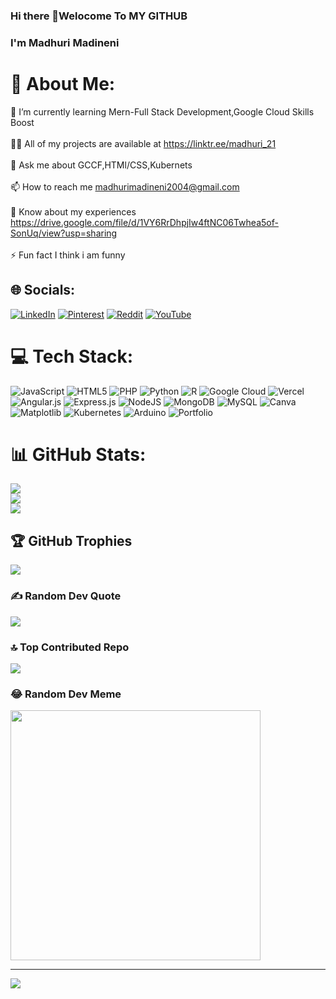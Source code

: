 ### Hi there 👋Welocome To MY GITHUB
### I'm Madhuri Madineni
# 💫 About Me:
🌱 I’m currently learning Mern-Full Stack Development,Google Cloud Skills Boost<br><br>👨‍💻 All of my projects are available at https://linktr.ee/madhuri_21<br><br>💬 Ask me about GCCF,HTMl/CSS,Kubernets<br><br>📫 How to reach me madhurimadineni2004@gmail.com<br><br>📄 Know about my experiences https://drive.google.com/file/d/1VY6RrDhpjIw4ftNC06Twhea5of-SonUq/view?usp=sharing<br><br>⚡ Fun fact I think i am funny


## 🌐 Socials:
[![LinkedIn](https://img.shields.io/badge/LinkedIn-%230077B5.svg?logo=linkedin&logoColor=white)](https://linkedin.com/in/https://www.linkedin.com/in/madhuri-madineni-03b60a271/) [![Pinterest](https://img.shields.io/badge/Pinterest-%23E60023.svg?logo=Pinterest&logoColor=white)](https://pinterest.com/madhurimadineni2004) [![Reddit](https://img.shields.io/badge/Reddit-%23FF4500.svg?logo=Reddit&logoColor=white)](https://reddit.com/user/Madhuri_2004) [![YouTube](https://img.shields.io/badge/YouTube-%23FF0000.svg?logo=YouTube&logoColor=white)](https://youtube.com/@https://www.youtube.com/@mm_Talks21)
# 💻 Tech Stack:
![JavaScript](https://img.shields.io/badge/javascript-%23323330.svg?style=for-the-badge&logo=javascript&logoColor=%23F7DF1E) ![HTML5](https://img.shields.io/badge/html5-%23E34F26.svg?style=for-the-badge&logo=html5&logoColor=white) ![PHP](https://img.shields.io/badge/php-%23777BB4.svg?style=for-the-badge&logo=php&logoColor=white) ![Python](https://img.shields.io/badge/python-3670A0?style=for-the-badge&logo=python&logoColor=ffdd54) ![R](https://img.shields.io/badge/r-%23276DC3.svg?style=for-the-badge&logo=r&logoColor=white) ![Google Cloud](https://img.shields.io/badge/GoogleCloud-%234285F4.svg?style=for-the-badge&logo=google-cloud&logoColor=white) ![Vercel](https://img.shields.io/badge/vercel-%23000000.svg?style=for-the-badge&logo=vercel&logoColor=white) ![Angular.js](https://img.shields.io/badge/angular.js-%23E23237.svg?style=for-the-badge&logo=angularjs&logoColor=white) ![Express.js](https://img.shields.io/badge/express.js-%23404d59.svg?style=for-the-badge&logo=express&logoColor=%2361DAFB) ![NodeJS](https://img.shields.io/badge/node.js-6DA55F?style=for-the-badge&logo=node.js&logoColor=white) ![MongoDB](https://img.shields.io/badge/MongoDB-%234ea94b.svg?style=for-the-badge&logo=mongodb&logoColor=white) ![MySQL](https://img.shields.io/badge/mysql-%2300000f.svg?style=for-the-badge&logo=mysql&logoColor=white) ![Canva](https://img.shields.io/badge/Canva-%2300C4CC.svg?style=for-the-badge&logo=Canva&logoColor=white) ![Matplotlib](https://img.shields.io/badge/Matplotlib-%23ffffff.svg?style=for-the-badge&logo=Matplotlib&logoColor=black) ![Kubernetes](https://img.shields.io/badge/kubernetes-%23326ce5.svg?style=for-the-badge&logo=kubernetes&logoColor=white) ![Arduino](https://img.shields.io/badge/-Arduino-00979D?style=for-the-badge&logo=Arduino&logoColor=white) ![Portfolio](https://img.shields.io/badge/Portfolio-%23000000.svg?style=for-the-badge&logo=firefox&logoColor=#FF7139)
# 📊 GitHub Stats:
![](https://github-readme-stats.vercel.app/api?username=madhuri04m&theme=dark&hide_border=false&include_all_commits=true&count_private=false)<br/>
![](https://github-readme-streak-stats.herokuapp.com/?user=madhuri04m&theme=dark&hide_border=false)<br/>
![](https://github-readme-stats.vercel.app/api/top-langs/?username=madhuri04m&theme=dark&hide_border=false&include_all_commits=true&count_private=false&layout=compact)

## 🏆 GitHub Trophies
![](https://github-profile-trophy.vercel.app/?username=madhuri04m&theme=radical&no-frame=false&no-bg=true&margin-w=4)

### ✍️ Random Dev Quote
![](https://quotes-github-readme.vercel.app/api?type=vetical&theme=radical)

### 🔝 Top Contributed Repo
![](https://github-contributor-stats.vercel.app/api?username=madhuri04m&limit=5&theme=onestar&combine_all_yearly_contributions=true)

### 😂 Random Dev Meme
<img src='https://randommeme-five.vercel.app/' style="height: 400px;"/>

---
[![](https://visitcount.itsvg.in/api?id=madhuri04m&icon=5&color=12)](https://visitcount.itsvg.in)



  
<!-- Proudly created with GPRM ( https://gprm.itsvg.in ) -->
